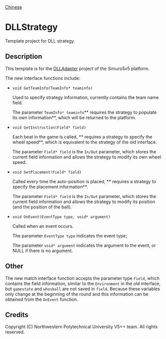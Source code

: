 [Chinese](https://github.com/npuv5pp/DLLStrategy/blob/master/README_zh.md)
# DLLStrategy

Template project for DLL strategy.

## Description

This template is for the [DLLAdapter](https://github.com/npuv5pp/V5DLLAdapter) project of the Simuro5v5 platform.

The new interface functions include:

- `void GetTeamInfo(TeamInfo* teaminfo)`

  Used to specify strategy information, currently contains the team name field.

  The parameter `TeamInfo* teaminfo`** requires the strategy to populate its own information**, which will be returned to the platform.

- `void GetInstruction(Field* field)`

  Each beat in the game is called, ** requires a strategy to specify the wheel speed**, which is equivalent to the strategy of the old interface.

  The parameter `Field* field` is the `In/Out` parameter, which stores the current field information and allows the strategy to modify its own wheel speed.

- `void GetPlacement(Field* field)`

  Called every time the auto-position is placed, ** requires a strategy to specify the placement information**.

  The parameter `Field* field` is the `In/Out` parameter, which stores the current field information and allows the strategy to modify its position (and the position of the ball).

- `void OnEvent(EventType type, void* argument)`

  Called when an event occurs.

  The parameter `EventType type` indicates the event type;

  The parameter `void* argument` indicates the argument to the event, or NULL if there is no argument.

## Other

The new match interface function accepts the parameter type `Field`, which contains the field information, similar to the `Environment` in the old interface, but `gamestate` and `whosball` are not saved in `field`. Because these variables only change at the beginning of the round and this information can be obtained from the `OnEvent` function.

## Credits

Copyright (C) Northwestern Polytechnical University V5++ team. All rights reserved.
